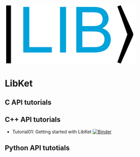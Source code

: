 ![Image](notebooks/images/LibKet.png)

# LibKet

## C API tutorials

## C++ API tutorials

* Tutorial01: Getting started with LibKet [![Binder](https://mybinder.org/badge_logo.svg)](https://mybinder.org/v2/gh/mmoelle1/LibKet/master?filepath=notebooks%2Fcxx%2Ftutorial01.ipynb)

## Python API tutotials
